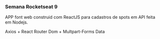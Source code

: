### Semana Rocketseat 9

APP font web construid com ReactJS para cadastros de spots em API feita em Nodejs.

Axios + React Router Dom + Multpart-Forms Data
